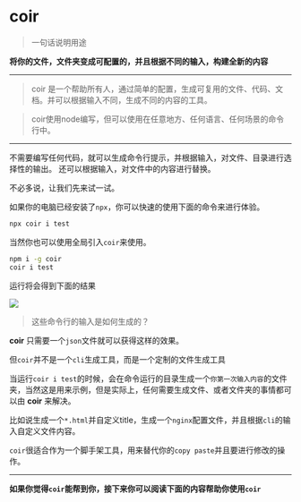 # coir
> 一句话说明用途

**将你的文件，文件夹变成可配置的，并且根据不同的输入，构建全新的内容**

---
>coir 是一个帮助所有人，通过简单的配置，生成可复用的文件、代码、文档。并可以根据输入不同，生成不同的内容的工具。

>coir使用node编写，但可以使用在任意地方、任何语言、任何场景的命令行中。

---
不需要编写任何代码，就可以生成命令行提示，并根据输入，对文件、目录进行选择性的输出。
还可以根据输入，对文件中的内容进行替换。

不必多说，让我们先来试一试。

如果你的电脑已经安装了`npx`，你可以快速的使用下面的命令来进行体验。
```bash
npx coir i test
```

当然你也可以使用全局引入`coir`来使用。
```bash
npm i -g coir
coir i test
```
运行将会得到下面的结果

<img src="https://carbon.now.sh/?bg=rgba(171%252C%2520184%252C%2520195%252C%25201)&t=seti&wt=none&l=application%252Fx-sh&ds=true&dsyoff=20px&dsblur=68px&wc=true&wa=true&pv=56px&ph=56px&ln=false&fl=1&fm=Hack&fs=14px&lh=133%2525&si=false&es=2x&wm=false&code=%2525E2%25259E%25259C%252520%252520coir%252520coir%252520i%252520test%25250A%25255B%252520Init%252520%252520%252520%252520%252520%252520package%252520%25255D%252520%252520%252520%252520%252520%252520%252520%252520%252520%252520%252520%252520%252520%252520%252520%252520%25250A%25255B%252520Download%252520%252520package%252520%25255D%252520%252520%252520%252520%252520%252520%252520%252520%252520%252520%252520%252520%252520%252520%252520%252520%252520%252520%252520%252520%252520%252520%252520%252520%252520%252520%252520%252520%252520%252520%252520%25250A%25253F%252520coir%252520test%252520input%252520">

>这些命令行的输入是如何生成的？

**coir** 只需要一个`json`文件就可以获得这样的效果。

但`coir`并不是一个`cli`生成工具，而是一个定制的文件生成工具

当运行`coir i test`的时候，会在命令运行的目录生成一个`你第一次输入内容`的文件夹，当然这是用来示例，但是实际上，任何需要生成文件、或者文件夹的事情都可以由 **coir** 来解决。

比如说生成一个`*.html`并自定义title，生成一个`nginx`配置文件，并且根据`cli`的输入自定义文件内容。

`coir`很适合作为一个脚手架工具，用来替代你的`copy paste`并且要进行修改的操作。
    
---

**如果你觉得`coir`能帮到你，接下来你可以阅读下面的内容帮助你使用`coir`**
